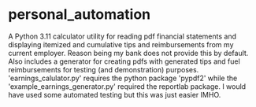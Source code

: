 # personal_automation
A Python 3.11 calculator utility for reading pdf financial statements and displaying itemized and cumulative tips and reimbursements from my current employer. Reason being my bank does not provide this by default. Also includes a generator for creating pdfs with generated tips and fuel reimbursements for testing (and demonstration) purposes. 'earnings_calulator.py' requires the python package 'pypdf2' while the 'example_earnings_generator.py' required the reportlab package. I would have used some automated testing but this was just easier IMHO.
